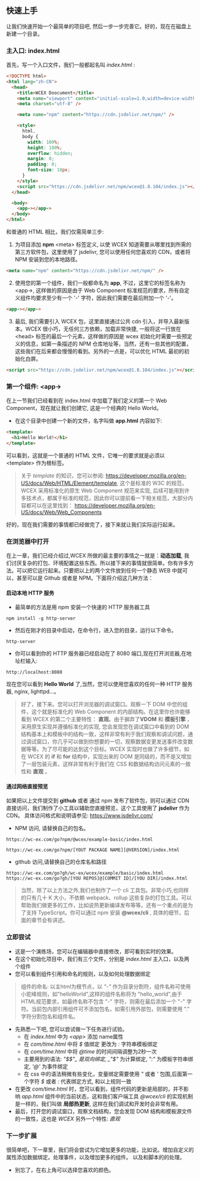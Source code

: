 <!--DESC: {icon:{name:"sports_score",pkg:"mdi",type:"filled"},id:2} -->

## 快速上手

让我们快速开始一个最简单的项目吧, 然后一步一步完善它。好的，现在在磁盘上新建一个目录。

### 主入口: index.html

首先，写一个入口文件，我们一般都起名叫 _index.html_ :

```html
<!DOCTYPE html>
<html lang="zh-CN">
  <head>
    <title>WCEX Doocument</title>
    <meta name="viewport" content="initial-scale=1.0,width=device-width" />
    <meta charset="utf-8" />

    <meta name="npm" content="https://cdn.jsdelivr.net/npm/" />

    <style>
      html,
      body {
        width: 100%;
        height: 100%;
        overflow: hidden;
        margin: 0;
        padding: 0;
        font-size: 18px;
      }
    </style>
    <script src="https://cdn.jsdelivr.net/npm/wcex@1.8.104/index.js"></script>
  </head>

  <body>
    <app-></app->
  </body>
</html>
```

和普通的 HTML 相比，我们仅需简单三步:

1. 为项目添加 **npm** \<meta\> 标签定义, 以使 WCEX 知道需要从哪里找到所需的第三方软件包，这里使用了 jsdelivr, 您可以使用任何您喜欢的 CDN，或者将 NPM 安装到您的本地路径。

```html
<meta name="npm" content="https://cdn.jsdelivr.net/npm/" />
```

2. 使用您的第一个组件，我们一般都命名为 **app**, 不过，这里它的标签名称为 \<app-\>, 这样做的原因是由于 Web Component 标准规范的要求，所有自定义组件均要求至少有一个 '-' 字符，因此我们需要在最后附加一个 '-'。

```html
<app-></app->
```

3. 最后, 我们需要引入 WCEX 包，这里直接通过公共 cdn 引入，并导入最新版本。WCEX 很小巧，无任何三方依赖，加载非常快捷, 一般将这一行放在 \<head\> 标签的最后一个元素，这样做的原因是 wcex 初始化时需要一些预定义的信息，如第一条描述的 NPM 仓库地址等，当然，还有一些其他的配置，这些我们在后来都会慢慢的看到。另外的一点是，可以优化 HTML 最初的初始化白屏。

```html
<script src="https://cdn.jsdelivr.net/npm/wcex@1.8.104/index.js"></script>
```

### 第一个组件: **\<app-\>**

在上一节我们已经看到在 index.html 中加载了我们定义的第一个 Web Component，现在就让我们创建它, 这是一个经典的 Hello World。

- 在这个目录中创建一个新的文件，名字叫做 **app.html** 内容如下:

```html
<template>
  <h1>Hello World!</h1>
</template>
```

可以看到，这就是一个普通的 HTML 文件，它唯一的要求就是必须以 \<template\> 作为根标签。

> 关于 _template_ 的知识，您可以参阅: https://developer.mozilla.org/en-US/docs/Web/HTML/Element/template, 这个是标准的 W3C 的规范，WCEX 采用标准化的原生 Web Component 规范来实现, 后续可能用到许多技术点，都属于标准的规范，因此你可以提前看一下相关规范，大部分内容都可以在这里找到： https://developer.mozilla.org/en-US/docs/Web/Web_Components

好的，现在我们需要的事情都已经做完了，接下来就让我们实际运行起来。

### 在浏览器中打开

在上一章，我们已经介绍过,WCEX 所做的最主要的事情之一就是：**动态加载**, 我们讨厌复杂的打包、环境配置这些东西。所以接下来的事情就很简单。你有许多方法。可以把它运行起来。只要把以上的两个文件放到任何一个静态 WEB 中就可以，甚至可以是 Github 或者是 NPM。下面将介绍这几种方法：

#### 启动本地 HTTP 服务

- 最简单的方法是用 npm 安装一个快速的 HTTP 服务器工具

```shell
npm install -g http-server
```

- 然后在刚才的目录中启动，在命令行，进入您的目录，运行以下命令。

```shell
http-server
```

- 你可以看到你的 HTTP 服务器已经启动在了 8080 端口,现在打开浏览器,在地址栏输入:

```
http://localhost:8080
```

现在您可以看到 **Hello World** 了,当然，您可以使用您喜欢的任何一种 HTTP 服务器, nginx, lighttpd...。

> 好了，接下来。您可以打开浏览器的调试窗口。观察一下 DOM 中您的组件，这个就是标准化的 Web Component 的内部结构。在这里你也许能够看到 WCEX 的第二个主要特性： **直观**。由于摒弃了**VDOM** 和 **模板引擎** ，采用原生实现并遵循标准化的实现, 您会发现您在调试窗口中看到的 DOM 结构基本上和模板中的结构一致，这样非常有利于我们观察和调试问题，通过调试窗口，你几乎可以做到你想要的一切，观察数据变更发送事件改变数据等等。为了尽可能的达到这个目标。WCEX 实现时也做了许多细节，如在 WCEX 的 **if** 和 **for** 结构中，实现出来的 DOM 是同级的，而不是又增加了一层包装元素，这样非常有利于我们在 CSS 和数据结构访问元素的一致性和 **直观** 。

#### 通过网络直接预览

如果把以上文件提交到 **github** 或者 通过 npm 发布了软件包，则可以通过 CDN 直接访问，我们制作了小工具以辅助您直接预览，这个工具使用了 **jsdelivr** 作为 CDN。
具体访问格式和说明请参见: https://www.jsdelivr.com/

- NPM 访问, 请替换自己的包名。

```
https://wc-ex.com/go?npm/@wcex/example-basic/index.html

https://wc-ex.com/go?npm/[YOUT PACKAGE NAME][@VERSION]/index.html

```

- github 访问,请替换自己的仓库名和路径

```
https://wc-ex.com/go?gh/wc-ex/wcex/example/basic/index.html
https://wc-ex.com/go?gh/[YOU REPOS]@[COMMIT ID]/[YOU DIR]/index.html
```

> 当然，除了以上方法之外,我们也制作了一个 cli 工具包。非常小巧,也同样的只有几十 K 大小，不依赖 webpack、rollup 这些复杂的打包工具。可以帮助我们做更多的工作，比如说热更新编译发布等等。还有一个重点的是为了支持 TypeScript。你可以通过 npm 安装 **@wcex/cli** , 具体的细节，后面的章节会有讲述。

### 立即尝试

<div>
<wcex-doc.com-playground files="['first/index.html','first/app.html','first/com/time.html']"></wcex-doc.com-playground>
</div>

- 这是一个演练场，您可以在编辑器中直接修改，即可看到实时的效果。
- 在这个初始化项目中，我们有三个文件，分别是 _index.html_ 主入口，以及两个组件
- 您可以看到组件引用和命名的规则，以及如何处理数据绑定
> 组件的命名: 以主html为根节点，以 *"-"* 作为目录分割符，组件名称可使用小驼峰规则，如"helloWorld",这样的组件名称将为 "hello_world",由于HTML规范要求，如最终名称不包含 "-" 字符，则需在最后添加一个 "-" 字符。当前包内部引用组件可不添加包名，如需引用外部包，则需要使用 "." 字符分割包名和组件名。  
- 先熟悉一下吧, 您可以尝试做一下任务进行试验。
  - 在 _index.html_ 中为 _\<app\>_ 添加 name属性 
  - 在 _com/time.html_ 中将 _$_ 值绑定 更改为 _:_ 字符串模板绑定 
  - 在 _com/time.html_ 中将 _@time_ 的时间间隔调整为2秒一次 
  - 主要用到的语法: _"$$"_ 是双向绑定, _"$"_ 为计算绑定, _":"_ 为模板字符串绑定, _'@'_ 为事件绑定
  - 在 css 中的语法稍微有些变化，变量绑定需要使用 _"_ 或者 _'_ 包围,后面第一个字符 _$_ 或者 _:_ 代表绑定方式, 和以上规则一致
- 在更改 _com/time.html_ 时，您可以看到，组件代码的更新是局部的，并不影响 _app.html_ 组件中的当前状态，这和我们客户端工具 _@wcex/cli_ 的实现机制是一样的，我们叫做 **局部热更新**, 这样在我们调试和开发时会非常有用。
- 最后，打开您的调试窗口，观察文档结构，您会发现 DOM 结构和模板源文件的一致性，这也是 _WCEX_ 另外一个特性: *直观*


### 下一步扩展

很简单吧，下一章里，我们将会尝试为它增加更多的功能，比如说。增加自定义的属性添加数据绑定。处理事件，以及增加更多的组件。
以及和脚本的的处理。
- 别忘了，在右上角可以选择您喜欢的颜色。

